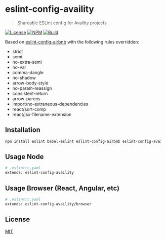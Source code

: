 # eslint-config-availity

> Shareable ESLint config for Availity projects

[![License](https://img.shields.io/badge/license-MIT-blue.svg?style=flat-square&label=license)](http://opensource.org/licenses/MIT)
[![NPM](http://img.shields.io/npm/v/eslint-config-availity.svg?style=flat-square&label=npm)](https://npmjs.org/package/eslint-config-availity)
[![Build](https://img.shields.io/travis/Availity/eslint-config-availity.svg?style=flat-square&label=build)](https://travis-ci.org/Availity/eslint-config-availity)

Based on [eslint-config-airbnb](https://github.com/airbnb/javascript) with the following rules overridden:

- strict 
- semi
- no-extra-semi
- no-var
- comma-dangle
- no-shadow
- arrow-body-style
- no-param-reassign
- consistent-return
- arrow-parens
- import/no-extraneous-dependencies
- react/sort-comp
- react/jsx-filename-extension

## Installation

>
```bash
npm install eslint babel-eslint eslint-config-airbnb eslint-config-availity@next eslint-plugin-react eslint-plugin-import eslint-plugin-node eslint-plugin-promise eslint-plugin-jsx-a11y@5 --save-dev
```

## Usage Node

>
```bash
# .eslintrc.yaml
extends: eslint-config-availity
```

## Usage Browser (React, Angular, etc)

>
```bash
# .eslintrc.yaml
extends: eslint-config-availity/browser
```
## License
[MIT](./LICENSE)
